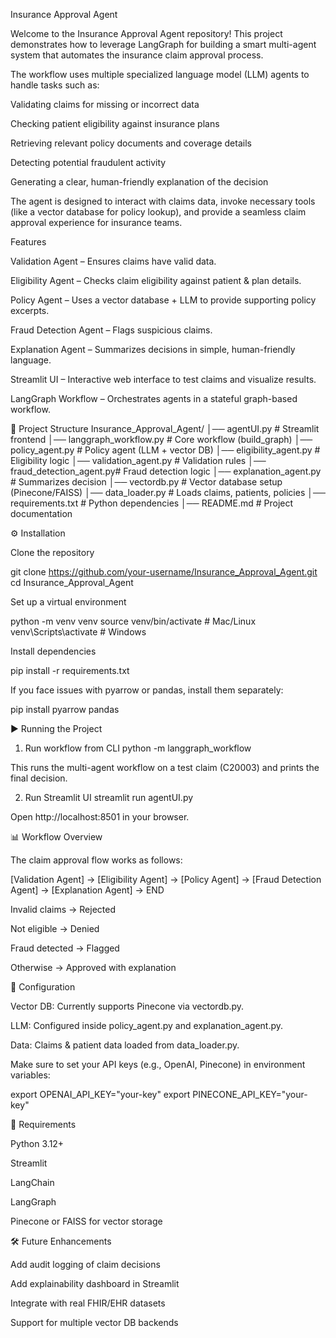 Insurance Approval Agent


Welcome to the Insurance Approval Agent repository!
This project demonstrates how to leverage LangGraph for building a smart multi-agent system that automates the insurance claim approval process.


The workflow uses multiple specialized language model (LLM) agents to handle tasks such as:

Validating claims for missing or incorrect data

Checking patient eligibility against insurance plans

Retrieving relevant policy documents and coverage details

Detecting potential fraudulent activity

Generating a clear, human-friendly explanation of the decision

The agent is designed to interact with claims data, invoke necessary tools (like a vector database for policy lookup), and provide a seamless claim approval experience for insurance teams.

Features

Validation Agent – Ensures claims have valid data.

Eligibility Agent – Checks claim eligibility against patient & plan details.

Policy Agent – Uses a vector database + LLM to provide supporting policy excerpts.

Fraud Detection Agent – Flags suspicious claims.

Explanation Agent – Summarizes decisions in simple, human-friendly language.

Streamlit UI – Interactive web interface to test claims and visualize results.

LangGraph Workflow – Orchestrates agents in a stateful graph-based workflow.

📂 Project Structure
Insurance_Approval_Agent/
│── agentUI.py              # Streamlit frontend
│── langgraph_workflow.py   # Core workflow (build_graph)
│── policy_agent.py         # Policy agent (LLM + vector DB)
│── eligibility_agent.py    # Eligibility logic
│── validation_agent.py     # Validation rules
│── fraud_detection_agent.py# Fraud detection logic
│── explanation_agent.py    # Summarizes decision
│── vectordb.py             # Vector database setup (Pinecone/FAISS)
│── data_loader.py          # Loads claims, patients, policies
│── requirements.txt        # Python dependencies
│── README.md               # Project documentation

⚙️ Installation

Clone the repository

git clone https://github.com/your-username/Insurance_Approval_Agent.git
cd Insurance_Approval_Agent


Set up a virtual environment

python -m venv venv
source venv/bin/activate   # Mac/Linux
venv\Scripts\activate      # Windows


Install dependencies

pip install -r requirements.txt


If you face issues with pyarrow or pandas, install them separately:

pip install pyarrow pandas

▶️ Running the Project
1. Run workflow from CLI
python -m langgraph_workflow


This runs the multi-agent workflow on a test claim (C20003) and prints the final decision.

2. Run Streamlit UI
streamlit run agentUI.py


Open http://localhost:8501
 in your browser.

📊 Workflow Overview

The claim approval flow works as follows:

[Validation Agent] → [Eligibility Agent] → [Policy Agent] → [Fraud Detection Agent] → [Explanation Agent] → END


Invalid claims → Rejected

Not eligible → Denied

Fraud detected → Flagged

Otherwise → Approved with explanation

🔧 Configuration

Vector DB: Currently supports Pinecone via vectordb.py.

LLM: Configured inside policy_agent.py and explanation_agent.py.

Data: Claims & patient data loaded from data_loader.py.

Make sure to set your API keys (e.g., OpenAI, Pinecone) in environment variables:

export OPENAI_API_KEY="your-key"
export PINECONE_API_KEY="your-key"

📌 Requirements

Python 3.12+

Streamlit

LangChain

LangGraph

Pinecone or FAISS for vector storage

🛠 Future Enhancements

Add audit logging of claim decisions

Add explainability dashboard in Streamlit

Integrate with real FHIR/EHR datasets

Support for multiple vector DB backends
